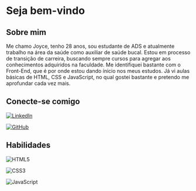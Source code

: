 
# Seja bem-vindo 

## Sobre mim
Me chamo Joyce, tenho 28 anos, sou estudante de ADS e atualmente trabalho na área da saúde como auxiliar de saúde bucal.
Estou em processo de transição de carreira, buscando sempre cursos para agregar aos conhecimentos adquiridos na faculdade.
Me identifiquei bastante com o Front-End, que é por onde estou dando ínicio nos meus estudos.
Já vi aulas básicas de HTML, CSS e JavaScript, no qual gostei bastante e pretendo me aprofundar cada vez mais.

## Conecte-se comigo

[![LinkedIn](https://img.shields.io/badge/LinkedIn-000?style=for-the-badge&logo=linkedin&logoColor=0E76A8)](https://www.linkedin.com/in/joyce-carreiro-9243aa1a1/)

[![GitHub](https://img.shields.io/badge/GitHub-100000?style=for-the-badge&logo=github&logoColor=white)](https://github.com/joycedev13)



## Habilidades
![HTML5](https://img.shields.io/badge/HTML5-E34F26?style=for-the-badge&logo=html5&logoColor=white)

![CSS3](https://img.shields.io/badge/CSS3-1572B6?style=for-the-badge&logo=css3&logoColor=white)

![JavaScript](https://img.shields.io/badge/JavaScript-F7DF1E?style=for-the-badge&logo=javascript&logoColor=black)